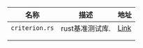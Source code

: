 | 名称             | 描述         | 地址                                               |
| -------------- | ---------- | ------------------------------------------------ |
| `criterion.rs` | rust基准测试库. | [Link](https://github.com/bheisler/criterion.rs) |
|                |            |                                                  |
|                |            |                                                  |
